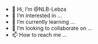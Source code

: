 - 👋 Hi, I’m @NLB-Lebza
- 👀 I’m interested in ...
- 🌱 I’m currently learning ...
- 💞️ I’m looking to collaborate on ...
- 📫 How to reach me ...

<!---
NLB-Lebza/NLB-Lebza is a ✨ special ✨ repository because its `README.md` (this file) appears on your GitHub profile.
You can click the Preview link to take a look at your changes.
--->

